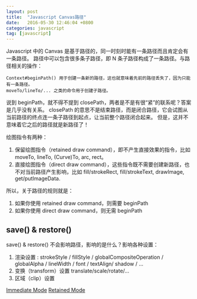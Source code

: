 ```yaml
---
layout: post
title:  "Javascript Canvas路径"
date:   2016-05-30 12:46:04 +0800
categories: javascript
tag: [javascript]
---
```

Javascript 中的 Canvas 是基于路径的，同一时刻时能有一条路径而且肯定会有一条路径。
路径中可以包含很多条子路径，即 N 条子路径构成了一条路径。与路径相关的操作：

    Context#beginPath() 用于创建一条新的路径，这也就意味着先前的路径丢失了，因为只能有一条路径。
    moveTo/lineTo/... 之类的命令用于创建子路径。

说到 beginPath，就不得不提到 closePath，两者是不是有很“紧”的联系呢？答案是几乎没有关系。
closePath 的意思不是结束路径，而是闭合路径，它会试图从当前路径的终点连一条子路径到起点，让当前整个路径闭合起来。
但是，这并不意味着它之后的路径就是新路径了！

绘图指令有两种：

1. 保留绘图指令（retained draw command），即不产生直接效果的指令，比如 moveTo, lineTo, (Curve)To, arc, rect。
2. 直接绘图指令（direct draw command），这些指令既不需要创建新路径，也不对当前路径产生影响，比如 fill/strokeRect, fill/strokeText, drawImage, get/putImageData.

所以，关于路径的规则就是：

1. 如果你使用 retained draw command，则需要 beginPath
2. 如果你使用 direct draw command，则无需 beginPath

## save() & restore()

save() & restore() 不会影响路径，影响的是什么？影响各种设置：

1. 渲染设置 : strokeStyle / fillStyle / globalCompositeOperation / globalAlpha / lineWidth / font / textAlign/ shadow / ...
2. 变换（transform）设置 translate/scale/rotate/...
3. 区域（clip）设置


[Immediate Mode](https://en.wikipedia.org/wiki/Immediate_mode_(computer_graphics))
[Retained Mode](https://en.wikipedia.org/wiki/Retained_mode)

